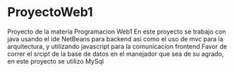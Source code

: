# ProyectoWeb1
Proyecto de la materia Programacion Web1 
En este proyecto se trabajo con java usando el ide NetBeans para backend asi como el uso de mvc para la arquitectura, y utilizando javascript para la comunicacion frontend
Favor de correr el srcipt de la base de datos en el manejador que sea de su agrado, en este proyecto se utilizo MySql
